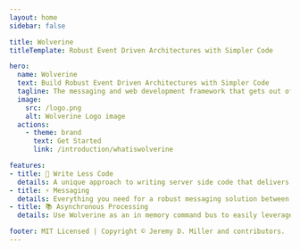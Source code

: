 ```yaml
---
layout: home
sidebar: false

title: Wolverine
titleTemplate: Robust Event Driven Architectures with Simpler Code

hero:
  name: Wolverine
  text: Build Robust Event Driven Architectures with Simpler Code
  tagline: The messaging and web development framework that gets out of your way
  image:
    src: /logo.png
    alt: Wolverine Logo image
  actions:
    - theme: brand
      text: Get Started
      link: /introduction/whatiswolverine

features:
- title: 💪 Write Less Code
  details: A unique approach to writing server side code that delivers fast performance & provides an effective middleware strategy whilst keeping out of the way of your application code
- title: ⚡️ Messaging
  details: Everything you need for a robust messaging solution between services including support for many popular transports, message failure policies, and persistent inbox/outbox messaging
- title: 📚 Asynchronous Processing
  details: Use Wolverine as an in memory command bus to easily leverage asynchronous and parallel processing within a single or multiple processes

footer: MIT Licensed | Copyright © Jeremy D. Miller and contributors.
---
```

